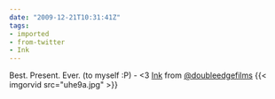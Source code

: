 ```yaml
---
date: "2009-12-21T10:31:41Z"
tags:
- imported
- from-twitter
- Ink
---
```

Best. Present. Ever. \(to myself :P) - &lt;3 [Ink](/tags/Ink) from [@doubleedgefilms](/twitter/#/doubleedgefilms) {{< imgorvid src="uhe9a.jpg" >}}
